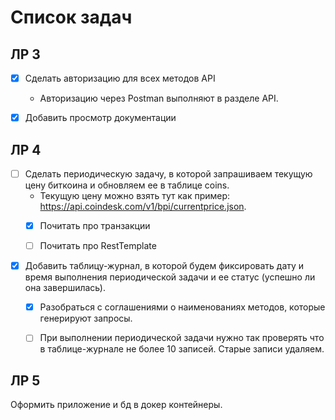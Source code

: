 # Список задач

## ЛР 3

- [x] Сделать авторизацию для всех методов API
    - Авторизацию через Postman выполняют в разделе API.

- [x] Добавить просмотр документации 

## ЛР 4 

- [ ] Сделать периодическую задачу, в которой запрашиваем текущую цену биткоина и обновляем ее в таблице coins.
  - Текущую цену можно взять тут как пример: https://api.coindesk.com/v1/bpi/currentprice.json.
  - [X] Почитать про транзакции
  - [ ] Почитать про RestTemplate


- [X] Добавить таблицу-журнал, в которой будем фиксировать дату и время выполнения периодической задачи и ее статус (успешно ли она завершилась).
  - [X] Разобраться с соглашениями о наименованиях методов, которые генерируют запросы.
  - [ ] При выполнении периодической задачи нужно так проверять что в таблице-журнале не более 10 записей. Старые записи удаляем.


## ЛР 5

Оформить приложение и бд в докер контейнеры.